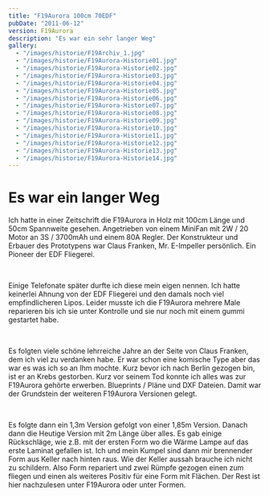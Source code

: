 ```yaml
---
title: "F19Aurora 100cm 70EDF"
pubDate: "2011-06-12"
version: F19Aurora
description: "Es war ein sehr langer Weg"
gallery:
  - "/images/historie/F19Archiv_1.jpg"
  - "/images/historie/F19Aurora-Historie01.jpg"
  - "/images/historie/F19Aurora-Historie02.jpg"
  - "/images/historie/F19Aurora-Historie03.jpg"
  - "/images/historie/F19Aurora-Historie04.jpg"
  - "/images/historie/F19Aurora-Historie05.jpg"
  - "/images/historie/F19Aurora-Historie06.jpg"
  - "/images/historie/F19Aurora-Historie07.jpg"
  - "/images/historie/F19Aurora-Historie08.jpg"
  - "/images/historie/F19Aurora-Historie09.jpg"
  - "/images/historie/F19Aurora-Historie10.jpg"
  - "/images/historie/F19Aurora-Historie11.jpg"
  - "/images/historie/F19Aurora-Historie12.jpg"
  - "/images/historie/F19Aurora-Historie13.jpg"
  - "/images/historie/F19Aurora-Historie14.jpg"
---
```


# Es war ein langer Weg

Ich hatte in einer Zeitschrift die F19Aurora in Holz mit 100cm Länge und 50cm Spannweite gesehen. Angetrieben von einem MiniFan mit 2W / 20 Motor an 3S / 3700mAh und einem 80A Regler. Der Konstrukteur und Erbauer des Prototypens war Claus Franken, Mr. E-Impeller persönlich. Ein Pioneer der EDF Fliegerei.

<br/>

Einige Telefonate später durfte ich diese mein eigen nennen. Ich hatte keinerlei Ahnung von der EDF Fliegerei und den damals noch viel empfindlicheren Lipos. Leider musste ich die F19Aurora mehrere Male reparieren bis ich sie unter Kontrolle und sie nur noch mit einem gummi gestartet habe.

<br/>

Es folgten viele schöne lehrreiche Jahre an der Seite von Claus Franken, dem ich viel zu verdanken habe. Er war schon eine komische Type aber das war es was ich so an Ihm mochte. Kurz bevor ich nach Berlin gezogen bin, ist er an Krebs gestorben. Kurz vor seinem Tod konnte ich alles was zur F19Aurora gehörte erwerben. Blueprints / Pläne und DXF Dateien. Damit war der Grundstein der weiteren F19Aurora Versionen gelegt.

<br/>

Es folgte dann ein 1,3m Version gefolgt von einer 1,85m Version. Danach dann die Heutige Version mit 2m Länge über alles. Es gab einige Rückschläge, wie z.B. mit der ersten Form wo die Wärme Lampe auf das erste Laminat gefallen ist. Ich und mein Kumpel sind dann mir brennender Form aus Keller nach hinten raus. Wie der Keller aussah brauche ich nicht zu schildern. Also Form repariert und zwei Rümpfe gezogen einen zum fliegen und einen als weiteres Positiv für eine Form mit Flächen. Der Rest ist hier nachzulesen unter F19Aurora oder unter Formen.
